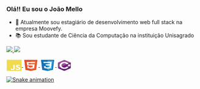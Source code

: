 ### Olá!! Eu sou  o João Mello

- 💼 Atualmente sou estagiário de desenvolvimento web full stack na empresa Moovefy.
- 📚 Sou estudante de Ciência da Computação na instituição Unisagrado


<div>
    <a href="https://github.com/JoaoGMello">
    <img height="180em" src="https://github-readme-stats.vercel.app/api?username=JoaoGMello&show_icons=true&theme=tokyonight&include_all_commits=true&count_private=true"/>
    <img height="160em" src="https://github-readme-stats.vercel.app/api/top-langs/?username=JoaoGMello&layout=compact&langs_count=16&theme=tokyonight"/>
</div>
<div style="display: inline_block"><br>
  <img align="center" alt="Joao-Js" height="30" width="40" src="https://raw.githubusercontent.com/devicons/devicon/master/icons/javascript/javascript-plain.svg">
  <img align="center" alt="Joao-HTML" height="30" width="40" src="https://raw.githubusercontent.com/devicons/devicon/master/icons/html5/html5-original.svg">
  <img align="center" alt="Joao-CSS" height="30" width="40" src="https://raw.githubusercontent.com/devicons/devicon/master/icons/css3/css3-original.svg">
  <img align="center" alt="Joao-Csharp" height="30" width="40" src="https://raw.githubusercontent.com/devicons/devicon/master/icons/csharp/csharp-original.svg">

  ![Snake animation](https://github.com/JoaoGmello/JoaoGMello/blob/output/github-contribution-grid-snake.svg)
</div>
